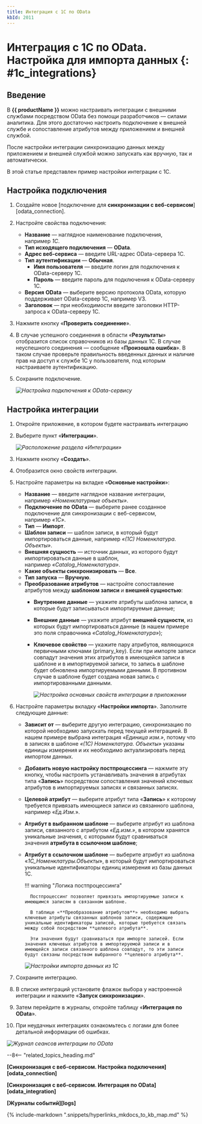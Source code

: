 ```yaml
---
title: Интеграция с 1С по OData
kbId: 2011
---
```


# Интеграция с 1С по OData. Настройка для импорта данных {: #1c_integrations}

## Введение

В **{{ productName }}** можно настраивать интеграции с внешними службами посредством OData без помощи разработчиков — силами аналитика. Для этого достаточно настроить подключение к внешней службе и сопоставление атрибутов между приложением и внешней службой.

После настройки интеграции синхронизацию данных между приложением и внешней службой можно запускать как вручную, так и автоматически.

В этой статье представлен пример настройки интеграции с 1С.

## Настройка подключения

1. Создайте новое [подключение для **синхронизации с веб-сервисом**][odata_connection].
2. Настройте свойства подключения:

    - **Название** — наглядное наименование подключения, например _1С_.
    - **Тип исходящего подключения** — **OData**.
    - **Адрес веб-сервиса** — введите URL-адрес OData-сервера 1C.
    - **Тип аутентификации** — **Обычная**.
        - **Имя пользователя** — введите логин для подключения к OData-серверу 1C.
        - **Пароль** — введите пароль для подключения к OData-серверу 1C.
    - **Версия** **OData** — выберите версию протокола OData, которую поддерживает OData-сервер 1C, например V3.
    - **Заголовок** — при необходимости введите заголовки HTTP-запроса к OData-серверу 1C.
3. Нажмите кнопку «**Проверить соединение**».
4. В случае успешного соединения в области «**Результаты**» отобразится список справочников из базы данных 1С. В случае неуспешного соединения — сообщение «**Произошла ошибка**». В таком случае проверьте правильность введенных данных и наличие прав на доступ к службе 1С у пользователя, под которым настраиваете аутентификацию.
5. Сохраните подключение.  

    _![Настройка подключения к OData-сервису](1c_connection_odata_settings.png)_

## Настройка интеграции

1. Откройте приложение, в котором будете настраивать интеграцию
2. Выберите пункт «**Интеграции**».

    _![Расположение раздела «Интеграции»](1c_connection_integrations_section.png)_

3. Нажмите кнопку «**Создать**».
4. Отобразится окно свойств интеграции.
5. Настройте параметры на вкладке «**Основные настройки**»:
    - **Название** — введите наглядное название интеграции, например _«Номенклатурные объекты»_.
    - **Подключение по** **OData** — выберите ранее созданное подключение для синхронизации с веб-сервисом, например _«1С»_.
    - **Тип** — **Импорт**.
    - **Шаблон записи** — шаблон записи, в который будут импортироваться данные, например _«(1С) Номенклатура. Объекты»_.
    - **Внешняя сущность** — источник данных, из которого будут импортироваться данные в шаблон, например _«Catalog_Номенклатура»_.
    - **Какие объекты синхронизировать** — **Все**.
    - **Тип запуска** — **Вручную**.
    - **Преобразование атрибутов** — настройте сопоставление атрибутов между **шаблоном записи** и **внешней сущностью**:
        - **Внутренние данные** — укажите атрибуты шаблона записи, в которые будут записываться импортируемые данные;
        - **Внешние данные** — укажите атрибут **внешней сущности**, из которых будут импортироваться данные (в нашем примере это поля справочника _«Catalog_Номенклатура»_);
        - **Ключевое свойство** — укажите пару атрибутов, являющихся первичными ключами (primary_key). Если при импорте записи совпадут значения этих атрибутов в имеющейся записи в шаблоне и в импортируемой записи, то запись в шаблоне будет обновлена импортируемыми данными. В противном случае в шаблоне будет создана новая запись с импортированными данными.

            _![Настройка основных свойств интеграции в приложении](1c_connection_properties_settings.png)_

6. Настройте параметры вкладку «**Настройки импорта**». Заполните следующие данные:
    - **Зависит от** — выберите другую интеграцию, синхронизацию по которой необходимо запускать перед текущей интеграцией. В нашем примере выбрана интеграция _«Единица изм.»_, потому что в записях в шаблоне _«(1С) Номенклатура. Объекты»_ указаны единицы измерения и их необходимо актуализировать перед импортом данных.
    - **Добавить новую настройку постпроцессинга** — нажмите эту кнопку, чтобы настроить устанавливать значения в атрибутах типа «**Запись**» посредством сопоставления значений ключевых атрибутов в импортируемых записях и связанных записях.
    - **Целевой атрибут** — выберите атрибут типа «**Запись**» к которому требуется привязать имеющиеся записи из связанного шаблона, например «_Ед.Изм._».
    - **Атрибут в выбранном шаблоне** — выберите атрибут из шаблона записи, связанного с атрибутом _«Ед.изм.»_, в котором хранятся уникальные значения, с которыми будут сравниваться значения **атрибута в ссылочном шаблоне**;
    - **Атрибут в ссылочном шаблоне** — выберите атрибут из шаблона «_1С_Номенклатуры.Объекты_», в который будут импортироваться уникальные идентификаторы единиц измерения из базы данных 1C.

        !!! warning "Логика постпроцессинга"

            Постпроцессинг позволяет привязать импортируемые записи к имеющимся записям в связанном шаблоне.
            
            В таблице «**Преобразование атрибутов**» необходимо выбрать ключевые атрибуты связанных шаблонов записи, содержащие уникальные идентификаторы записей, которые требуется связать между собой посредством **целевого атрибута**.
            
            Эти значения будут сравниваться при импорте записей. Если значения ключевых атрибутов в импортируемой записи и в имеющейся записи связанного шаблона совпадут, то эти записи будут связаны посредством выбранного **целевого атрибута**.

        _![Настройки импорта данных из 1C](1c_connection_import.png)_

7. Сохраните интеграцию.
8. В списке интеграций установите флажок выбора у настроенной интеграции и нажмите «**Запуск синхронизации**».
9. Затем перейдите в журналы, откройте таблицу «**Интеграция по OData**».
10. При неудачных интеграциях ознакомьтесь с логами для более детальной информации об ошибках.

_![Журнал сеансов интеграции по OData](1c_connection_log.png)_

--8<-- "related_topics_heading.md"

**[Синхронизация с веб-сервисом. Настройка подключения][odata_connection]**

**[Синхронизация с веб-сервисом. Интеграция по OData][odata_integration]**

**[Журналы событий][logs]**

{%
include-markdown ".snippets/hyperlinks_mkdocs_to_kb_map.md"
%}
